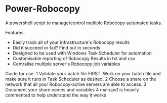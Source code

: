 # Power-Robocopy
A powershell script to manage/control multiple Robocopy automated tasks.

Features:
- Easily track all of your infrastructure's Robocopy results
- Did it succeed or fail? Find out in seconds
- Designed to be used with Windows Task Scheduler for automation
- Customisable reporting of Robocopy Results in txt and csv
- Centralise multiple server's Robocopy job variables

Guide for use:
1 Validate your batch file FIRST. Work on your batch file and make sure it runs in Task Scheduler as desired.
2 Choose a share on the network that all your Robocopy-active servers are able to access.
3 Document your share names and variables
4 main.ps1 is heavily commented to help understand the way it works
